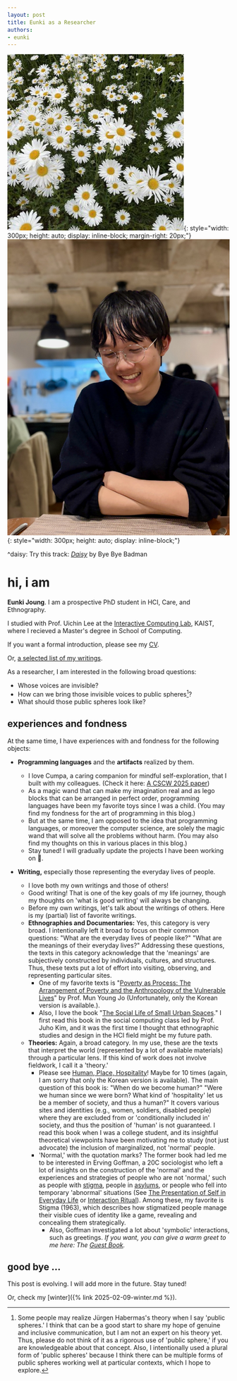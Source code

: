 ```yaml
---
layout: post
title: Eunki as a Researcher
authors:
- eunki
---
```


<style>
body {
  /* font-family: serif;
  font-size: 1.2em; */
}
</style>

![Profile](/assets/img/daisy.jpeg){: style="width: 300px; height: auto; display: inline-block; margin-right: 20px;"}
![Portrait](/assets/img/portrait.jpg){: style="width: 300px; height: auto; display: inline-block;"}

^daisy: Try this track: [*Daisy*](https://www.youtube.com/watch?v=x-sNrLXFerk) by Bye Bye Badman

# hi, i am

**Eunki Joung**. I am a prospective PhD student in HCI, Care, and Ethnography. 

I studied with Prof. Uichin Lee at the [Interactive Computing Lab](https://ic.kaist.ac.kr), KAIST, where I recieved a Master's degree in School of Computing.

If you want a formal introduction, please see my [CV](/assets/docs/Eunki_s_CV.pdf).

Or, [a selected list of my writings](https://linktr.ee/eunkiyomi).

As a researcher, I am interested in the following broad questions:
- Whose voices are invisible?
- How can we bring those invisible voices to public spheres[^public-spheres]?
- What should those public spheres look like?

[^public-spheres]: Some people may realize Jürgen Habermas's theory when I say 'public spheres.' I think that can be a good start to share my hope of genuine and inclusive communication, but I am not an expert on his theory yet. Thus, please do not think of it as a rigorous use of 'public sphere,' if you are knowledgeable about that concept. Also, I intentionally used a plural form of 'public spheres' because I think there can be multiple forms of public spheres working well at particular contexts, which I hope to explore.

## experiences and fondness

At the same time, I have experiences with and fondness for the following objects:
- **Programming languages** and the **artifacts** realized by them. 
  - I love Cumpa, a caring companion for mindful self-exploration, that I built with my colleagues. (Check it here: [A CSCW 2025 paper](https://ic.kaist.ac.kr/publications/papers/lee2025cumpa.pdf))
  - As a magic wand that can make my imagination real and as lego blocks that can be arranged in perfect order, programming languages have been my favorite toys since I was a child. (You may find my fondness for the art of programming in this blog.)
  - But at the same time, I am opposed to the idea that programming languages, or moreover the computer science, are solely the magic wand that will solve all the problems without harm. (You may also find my thoughts on this in various places in this blog.)
  - Stay tuned! I will gradually update the projects I have been working on 🪼.
  
- **Writing,** especially those representing the everyday lives of people. 
  - I love both my own writings and those of others! 
  - Good writing! That is one of the key goals of my life journey, though my thoughts on 'what is good writing' will always be changing.
  - Before my own writings, let's talk about the writings of others. Here is my (partial) list of favorite writings.
  - **Ethnographies and Documentaries:** Yes, this category is very broad. I intentionally left it broad to focus on their common questions: "What are the everyday lives of people like?" "What are the meanings of their everyday lives?" Addressing these questions, the texts in this category acknowledge that the 'meanings' are subjectively constructed by individuals, cultures, and structures. Thus, these texts put a lot of effort into visiting, observing, and representing particular sites.
    - One of my favorite texts is "[Poverty as Process: The Arrangement of Poverty and the Anthropology of the Vulnerable Lives](https://product.kyobobook.co.kr/detail/S000200204406)" by Prof. Mun Young Jo (Unfortunately, only the Korean version is available.). 
    - Also, I love the book "[The Social Life of Small Urban Spaces](https://en.wikipedia.org/wiki/The_Social_Life_of_Small_Urban_Spaces)." I first read this book in the social computing class led by Prof. Juho Kim, and it was the first time I thought that ethnographic studies and design in the HCI field might be my future path. 
  - **Theories:** Again, a broad category. In my use, these are the texts that interpret the world (represented by a lot of available materials) through a particular lens. If this kind of work does not involve fieldwork, I call it a 'theory.'
    - Please see [Human, Place, Hospitality](https://books.google.co.kr/books?id=TQ6vDQAAQBAJ)! Maybe for 10 times (again, I am sorry that only the Korean version is available). The main question of this book is: "When do we become human?" "Were we human since we were born? What kind of 'hospitality' let us be a member of society, and thus a human?" It covers various sites and identities (e.g., women, soldiers, disabled people) where they are excluded from or 'conditionally included in' society, and thus the position of 'human' is not guaranteed. I read this book when I was a college student, and its insightful theoretical viewpoints have been motivating me to study (not just advocate) the inclusion of marginalized, not 'normal' people. 
    - 'Normal,' with the quotation marks? The former book had led me to be interested in Erving Goffman, a 20C sociologist who left a lot of insights on the construction of the 'normal' and the experiences and strategies of people who are not 'normal,' such as people with [stigma](https://en.wikipedia.org/wiki/Stigma:_Notes_on_the_Management_of_Spoiled_Identity), people in [asylums](https://en.wikipedia.org/wiki/Asylums_(book)), or people who fell into temporary 'abnormal' situations (See [The Presentation of Self in Everyday Life](https://en.wikipedia.org/wiki/The_Presentation_of_Self_in_Everyday_Life) or [Interaction Ritual](https://en.wikipedia.org/wiki/Interaction_Ritual:_Essays_on_Face-to-Face_Behavior)). Among these, my favorite is Stigma (1963), which describes how stigmatized people manage their visible cues of identity like a game, revealing and concealing them strategically. 
      - Also, Goffman investigated a lot about 'symbolic' interactions, such as greetings. *If you want, you can give a warm greet to me here: The [Guest Book](https://eunkiyomi.github.io/2023/10/26/symbolic-interactions.html).*

## good bye ...

This post is evolving. I will add more in the future. Stay tuned!

Or, check my [winter]({% link 2025-02-09-winter.md %}).

